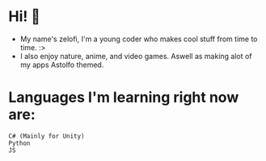 # Hi! 👋
- My name's zelofi, I'm a young coder who makes cool stuff from time to time. :>
- I also enjoy nature, anime, and video games. Aswell as making alot of my apps Astolfo themed.


# Languages I'm learning right now are:
```
C# (Mainly for Unity)
Python
JS
```
